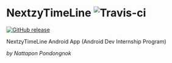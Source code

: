 # NextzyTimeLine  ![Travis-ci](https://api.travis-ci.org/naijab/nextzytimeline.svg)  

[![GitHub release](https://img.shields.io/badge/release-0.1-blue.svg)](https://github.com/naijab/nextzytimeline/tree/release/v0.1)

NextzyTimeLine Android App (Android Dev Internship Program)

*by Nattapon Pondongnok*

